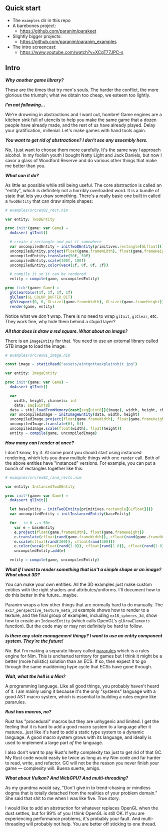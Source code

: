 ## Quick start

* The `examples` dir in this repo
* A barebones project:
  * https://github.com/paranim/parakeet
* Slightly bigger projects:
  * https://github.com/paranim/paranim_examples
* The intro screencast:
  * https://www.youtube.com/watch?v=XCgT77JPC-s

## Intro

**_Why another game library?_**

These are the times that try men's souls. The harder the conflict, the more glorious the triumph; what we obtain too cheap, we esteem too lightly.

**_I'm not following..._**

We're drowning in abstractions and I want out, hombre! Game engines are a kitchen sink full of utencils to help you make the same game that a dozen people have already made, and the rest of us have already played. Delay your gratification, millenial. Let's make games with hand tools again.

**_You want to get rid of abstractions? I don't see any assembly here._**

No, I just want to choose them more carefully. It's the same way I approach alcohol. In my foolish youth I bought Natty Light and Jack Daniels, but now I savor a glass of Woodford Reserve and do various other things that make me better than you.

**_What can it do?_**

As little as possible while still being useful. The core abstraction is called an "entity", which is definitely not a horribly overloaded word. It is a bundle of state that lets you draw something. There's a really basic one built in called a `TwoDEntity` that can draw simple shapes:

```nim
# examples/src/ex02_rect.nim

var entity: TwoDEntity

proc init*(game: var Game) =
  doAssert glInit()

  # create a rectangle and put it somewhere
  var uncompiledEntity = initTwoDEntity(primitives.rectangle[GLfloat]())
  uncompiledEntity.project(float(game.frameWidth), float(game.frameHeight))
  uncompiledEntity.translate(50f, 50f)
  uncompiledEntity.scale(100f, 100f)
  uncompiledEntity.color(vec4(1f, 0f, 0f, 1f))

  # compile it so it can be rendered
  entity = compile(game, uncompiledEntity)

proc tick*(game: Game) =
  glClearColor(1f, 1f, 1f, 1f)
  glClear(GL_COLOR_BUFFER_BIT)
  glViewport(0, 0, GLsizei(game.frameWidth), GLsizei(game.frameHeight))
  render(game, entity)
```

Notice what we *don't* wrap. There is no need to wrap `glInit`, `glClear`, etc. They work fine, why hide them behind a stupid layer?

**_All that does is draw a red square. What about an image?_**

There is an `ImageEntity` for that. You need to use an external library called STB image to load the image:

```nim
# examples/src/ex01_image.nim

const image = staticRead("assets/aintgottaexplainshit.jpg")

var entity: ImageEntity

proc init*(game: var Game) =
  doAssert glInit()

  var
    width, height, channels: int
    data: seq[uint8]
  data = stbi.loadFromMemory(cast[seq[uint8]](image), width, height, channels, stbi.RGBA)
  var uncompiledImage = initImageEntity(data, width, height)
  uncompiledImage.project(float(game.frameWidth), float(game.frameHeight))
  uncompiledImage.translate(0f, 0f)
  uncompiledImage.scale(float(width), float(height))
  entity = compile(game, uncompiledImage)
```

**_How many can I render at once?_**

I don't know, try it. At some point you should start using instanced rendering, which lets you draw multiple things with one `render` call. Both of the above entities have "instanced" versions. For example, you can put a bunch of rectangles together like this:

```nim
# examples/src/ex03_rand_rects.nim

var entity: InstancedTwoDEntity

proc init*(game: var Game) =
  doAssert glInit()

  let baseEntity = initTwoDEntity(primitives.rectangle[GLfloat]())
  var uncompiledEntity = initInstancedEntity(baseEntity)

  for _ in 0 ..< 50:
    var e = baseEntity
    e.project(float(game.frameWidth), float(game.frameHeight))
    e.translate(cfloat(rand(game.frameWidth)), cfloat(rand(game.frameHeight)))
    e.scale(cfloat(rand(300)), cfloat(rand(300)))
    e.color(vec4(cfloat(rand(1.0)), cfloat(rand(1.0)), cfloat(rand(1.0)), 1f))
    uncompiledEntity.add(e)

  entity = compile(game, uncompiledEntity)
```

**_What if I want to render something that isn't a simple shape or an image? What about 3D?_**

You can make your own entities. All the 3D examples just make custom entities with the right shaders and attributes/uniforms. I'll document how to do this better in the future...maybe.

Paranim wraps a few other things that are normally hard to do manually. The `ex17_perspective_texture_meta_3d` example shows how to render to a texture, and the final group of examples, including `ex18_spheres_3d`, show how to create an `IndexedEntity` (which calls OpenGL's `glDrawElements` function). But the code may or may not definitely be hard to follow.

**_Is there any state management thingy? I want to use an entity component system. They're the future!_**

No. But I'm making a separate library called [pararules](https://github.com/paranim/pararules) which is a rules engine for Nim. This is uncharted territory for games but I think it might be a better (more holistic) solution than an ECS. If so, then expect it to go through the same maddening hype cycle that ECSs have gone through.

**_Wait, what the hell is a Nim?_**

A programming language. Like all good things, you probably haven't heard of it. I am mainly using it because it's the only "systems" language with a good AST macro system, which is essential to building a rules engine like pararules.

**_Rust has macros, no?_**

Rust has "procedural" macros but they are unhygenic and limited. I get the feeling that it is hard to add a good macro system to a language after it matures...just like it's hard to add a static type system to a dynamic language. A good macro system grows with its language, and ideally is used to implement a large part *of* the language.

I also don't want to pay Rust's hefty complexity tax just to get rid of that GC. My Rust code would easily be twice as long as my Nim code and far harder to read, write, and refactor. GC will not be the reason you never finish your game — complexity will. Buena suerte, amigo.

**_What about Vulkan? And WebGPU? And multi-threading?_**

As my grandma would say, "Don't give in to trend-chasing or mindless dogma that is totally detached from the realities of your problem domain." She said that shit to me when I was like five. True story.

I would like to add an abstraction for whatever replaces OpenGL when the dust settles, but for 99% of you I think OpenGL is still OK. If you are experiencing performance problems, it's probably your fault. And multi-threading will probably not help. You are better off sticking to one thread.
